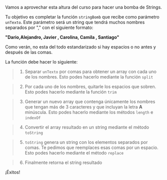 Vamos a aprovechar esta altura del curso para hacer una bomba de Strings.

Tu objetivo es completar la función `stringBomb` que recibe como parámetro `unTexto`. Este parámetro será un string que tendrá muchos nombres separados por "," con el siguiente formato:

**"Dario,Alejandro,   Javier   , Carolina, Camila , Santiago"**

Como verán, no esta del todo estandarizado si hay espacios o no antes y después de las comas.

La función debe hacer lo siguiente:

> 1. Separar `unTexto` por comas para obtener un array con cada uno de los nombres. Esto podes hacerlo mediante la función `split`

> 2. Por cada uno de los nombres, quitarle los espacios que sobren. Esto podes hacerlo mediante la función `trim`

> 3. Generar un nuevo array que contenga únicamente los nombres que tengan más de 3 caracteres y que incluyan la letra **A** minúscula. Esto podes hacerlo mediante los métodos `length` e `indexOf`

> 4. Convertir el array resultado en un string mediante el método `toString`

> 5. `toString` genera un string con los elementos separados por comas. Te pedimos que reemplaces esas comas por un espacio. Esto podes hacerlo mediante el método `replace`

> 6. Finalmente retorna el string resultado

¡Éxitos!

